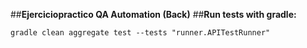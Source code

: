 ##**Ejerciciopractico QA Automation (Back)**
##**Run tests with gradle:**

```
gradle clean aggregate test --tests "runner.APITestRunner"
```
